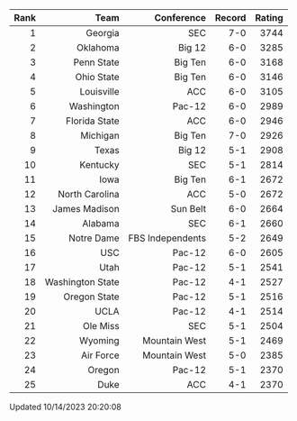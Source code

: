 | Rank  | Team                 | Conference           | Record   | Rating |
| ---:  | ---:                 | ---:                 | ---:     | ---:   |
| 1     | Georgia              | SEC                  | 7-0      | 3744   |
| 2     | Oklahoma             | Big 12               | 6-0      | 3285   |
| 3     | Penn State           | Big Ten              | 6-0      | 3168   |
| 4     | Ohio State           | Big Ten              | 6-0      | 3146   |
| 5     | Louisville           | ACC                  | 6-0      | 3105   |
| 6     | Washington           | Pac-12               | 6-0      | 2989   |
| 7     | Florida State        | ACC                  | 6-0      | 2946   |
| 8     | Michigan             | Big Ten              | 7-0      | 2926   |
| 9     | Texas                | Big 12               | 5-1      | 2908   |
| 10    | Kentucky             | SEC                  | 5-1      | 2814   |
| 11    | Iowa                 | Big Ten              | 6-1      | 2672   |
| 12    | North Carolina       | ACC                  | 5-0      | 2672   |
| 13    | James Madison        | Sun Belt             | 6-0      | 2664   |
| 14    | Alabama              | SEC                  | 6-1      | 2660   |
| 15    | Notre Dame           | FBS Independents     | 5-2      | 2649   |
| 16    | USC                  | Pac-12               | 6-0      | 2605   |
| 17    | Utah                 | Pac-12               | 5-1      | 2541   |
| 18    | Washington State     | Pac-12               | 4-1      | 2527   |
| 19    | Oregon State         | Pac-12               | 5-1      | 2516   |
| 20    | UCLA                 | Pac-12               | 4-1      | 2514   |
| 21    | Ole Miss             | SEC                  | 5-1      | 2504   |
| 22    | Wyoming              | Mountain West        | 5-1      | 2469   |
| 23    | Air Force            | Mountain West        | 5-0      | 2385   |
| 24    | Oregon               | Pac-12               | 5-1      | 2370   |
| 25    | Duke                 | ACC                  | 4-1      | 2370   |

Updated 10/14/2023 20:20:08
